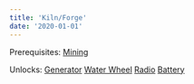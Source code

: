 ```yaml
---
title: 'Kiln/Forge'
date: '2020-01-01'
---
```


Prerequisites: [Mining](https://wikitechtree.com/posts/mining)

Unlocks: [Generator](https://wikitechtree.com/posts/generator) [Water Wheel](https://wikitechtree.com/posts/waterwheel) [Radio](https://wikitechtree.com/posts/radio) [Battery](https://wikitechtree.com/posts/battery) 